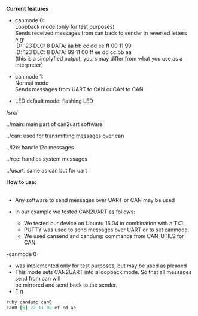 **Current features** <br />
  - canmode 0: <br />
    Loopback mode (only for test purposes) <br />
    Sends received messages from can back to sender in reverted letters <br />
    e.g: <br />
    ID: 123 DLC: 8 DATA: aa bb cc dd ee ff 00 11 99 <br />
    ID: 123 DLC: 8 DATA: 99 11 00 ff ee dd cc bb aa <br />
    (this is a simplyfied output, yours may differ from what you use as a interpreter) <br />
    
 - canmode 1: <br />
    Normal mode <br />
    Sends messages from UART to CAN or CAN to CAN <br />
    
 - LED default mode: flashing LED <br /> 

  /src/ <br />

  ../main: main part of can2uart software <br />

  ../can: used for transmitting messages over can <br />

  ../i2c: handle i2c messages <br />

  ../rcc: handles system messages <br />

  ../usart: same as can but for uart <br />
  
  **How to use:** <br />
 <br />
- Any software to send messages over UART or CAN may be used <br />

- In our example we tested CAN2UART as follows: <br />
  - We tested our device on Ubuntu 16.04 in combination with a TX1. <br />
  - PUTTY was used to send messages over UART or to set canmode. <br />
  - We used cansend and candump commands from CAN-UTILS for CAN. <br />


-canmode 0- <br />

- was implemented only for test purposes, but may be used as pleased <br />
- This mode sets CAN2UART into a loopback mode. So that all messages send from can will <br />
  be mirrored and send back to the sender. <br />
- E.g. <br />

```ruby cansend can0 123#abcdef001122
ruby candump can0
can0 [6] 22 11 00 ef cd ab 
